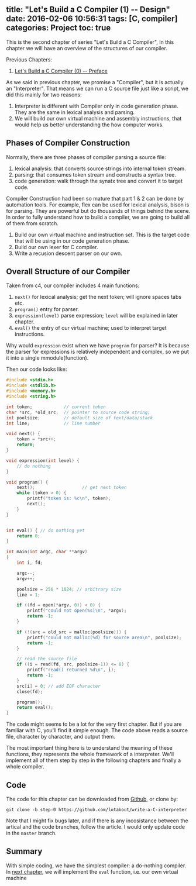 title: "Let's Build a C Compiler (1) -- Design"
date: 2016-02-06 10:56:31
tags: [C, compiler]
categories: Project
toc: true
---

This is the second chapter of series "Let's Build a C Compiler", In this
chapter we will have an overview of the structures of our compiler.

Previous Chapters:

1. [Let's Build a C Compiler (0) -- Preface](http://lotabout.me/2016/Let-s-Build-a-C-Interpreter-0/)

As we said in previous chapter, we promise a "Compiler", but it is actually an
"Interpreter". That means we can run a C source file just like a script, we
did this mainly for two reasons:

1. Interpreter is different with Compiler only in code generation phase. They
   are the same in lexical analysis and parsing.
2. We will build our own virtual machine and assembly instructions, that would
   help us better understanding the how computer works.

## Phases of Compiler Construction

Normally, there are three phases of compiler parsing a source file:

1. lexical analysis: that converts source strings into internal token stream.
2. parsing: that consumes token stream and constructs a syntax tree.
3. code generation: walk through the synatx tree and convert it to target
   code.

Compiler Construction had been so mature that part 1 & 2 can be done by
automation tools. For example, flex can be used for lexical analysis, bison is
for parsing. They are powerful but do thousands of things behind the scene. In
order to fully understand how to build a compiler, we are going to build all
of them from scratch.

1. Build our own virtual machine and instruction set. This is the target code
   that will be using in our code generation phase.
2. Build our own lexer for C compiler.
3. Write a recusion descent parser on our own.

## Overall Structure of our Compiler

Taken from c4, our compiler includes 4 main functions:

1. `next()` for lexical analysis; get the next token; will ignore spaces tabs etc.
2. `program()` entry for parser.
3. `expression(level)` parse expression; `level` will be explained in later
   chapter.
4. `eval()` the entry of our virtual machine; used to interpret target
   instructions.

Why would `expression` exist when we have `program` for parser? It is because
the parser for expressions is relatively independent and complex, so we put it
into a single mmodule(function).

Then our code looks like:

```c
#include <stdio.h>
#include <stdlib.h>
#include <memory.h>
#include <string.h>

int token;            // current token
char *src, *old_src;  // pointer to source code string;
int poolsize;         // default size of text/data/stack
int line;             // line number

void next() {
    token = *src++;
    return;
}

void expression(int level) {
    // do nothing
}

void program() {
    next();                  // get next token
    while (token > 0) {
        printf("token is: %c\n", token);
        next();
    }
}


int eval() { // do nothing yet
    return 0;
}

int main(int argc, char **argv)
{
    int i, fd;

    argc--;
    argv++;

    poolsize = 256 * 1024; // arbitrary size
    line = 1;

    if ((fd = open(*argv, 0)) < 0) {
        printf("could not open(%s)\n", *argv);
        return -1;
    }

    if (!(src = old_src = malloc(poolsize))) {
        printf("could not malloc(%d) for source area\n", poolsize);
        return -1;
    }

    // read the source file
    if ((i = read(fd, src, poolsize-1)) <= 0) {
        printf("read() returned %d\n", i);
        return -1;
    }
    src[i] = 0; // add EOF character
    close(fd);

    program();
    return eval();
}
```

The code might seems to be a lot for the very first chapter. But if you are
familiar with C, you'll find it simple enough. The code above reads a source
file, character by character, and output them.

The most important thing here is to understand the meaning of these functions,
they represents the whole framework of a interpreter. We'll implement all of
them step by step in the following chapters and finally a whole compiler.

## Code

The code for this chapter can be downloaded from
[Github](https://github.com/lotabout/write-a-C-interpreter/tree/step-0), or
clone by:

```
git clone -b step-0 https://github.com/lotabout/write-a-C-interpreter
```

Note that I might fix bugs later, and if there is any incosistance between the
artical and the code branches, follow the article. I would only update code in
the `master` branch.

## Summary

With simple coding, we have the simplest compiler: a do-nothing compiler. In
[next chapter](http://lotabout.me/2016/Let-s-Build-a-C-Interpreter-2/), we
will implement the `eval` function, i.e. our own virtual machine
